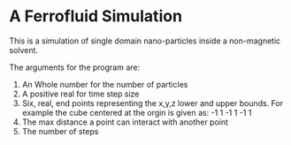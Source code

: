 A Ferrofluid Simulation
=========

This is a simulation of single domain nano-particles inside a non-magnetic solvent.

The arguments for the program are:

1. An Whole number for the number of particles
2. A positive real for time step size
3. Six, real, end points representing the x,y,z lower and upper bounds. For example the cube centered at the orgin is given as: -1 1 -1 1 -1 1
4. The max distance a point can interact with another point
5. The number of steps
